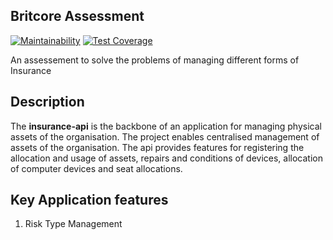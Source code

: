 ## Britcore Assessment

[![Maintainability](https://api.codeclimate.com/v1/badges/46b90bdd98b217c64268/maintainability)](https://codeclimate.com/github/gofaniyi/insurance-api/maintainability)
[![Test Coverage](https://api.codeclimate.com/v1/badges/46b90bdd98b217c64268/test_coverage)](https://codeclimate.com/github/gofaniyi/insurance-api/test_coverage)

An assessement to solve the problems of managing different forms of Insurance


## Description

The **insurance-api** is the backbone of an application for managing physical assets of the organisation. The project enables centralised management of assets of the organisation. The api provides features for registering the allocation and usage of assets, repairs and conditions of devices, allocation of computer devices and seat allocations.

## Key Application features

1. Risk Type Management